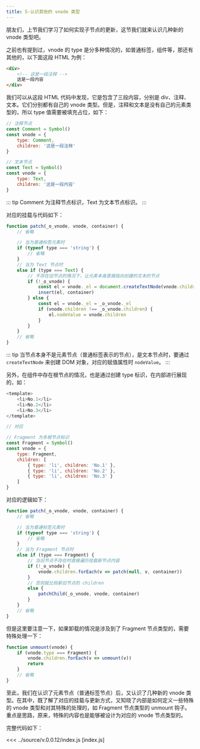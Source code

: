 ```yaml
---
title: 5-认识其他的 vnode 类型
---
```


朋友们，上节我们学习了如何实现子节点的更新，这节我们就来认识几种新的 vnode 类型吧。

之前也有提到过，vnode 的 type 是分多种情况的，如普通标签，组件等，那还有其他的，以下面这段 HTML 为例：

```html
<div>
    <!-- 这是一段注释 -->
    这是一段内容
</div>
```

我们可以从这段 HTML 代码中发现，它是包含了三段内容，分别是 div、注释、文本。它们分别都有自己的 vnode 类型。但是，注释和文本是没有自己的元素类型的，所以 type 值需要被填充占位，如下：

```js
// 注释节点
const Comment = Symbol()
const vnode = {
    type: Comment,
    children: '这是一段注释'
}

// 文本节点
const Text = Symbol()
const vnode = {
    type: Text,
    children: '这是一段内容'
}
```

::: tip
Comment 为注释节点标识，Text 为文本节点标识。
:::

对应的挂载与代码如下：

```js
function patch(_o_vnode, vnode, container) {
    // 省略

    // 当为普通标签元素时
    if (typeof type === 'string') {
        // 省略
    }
    // 当为 Text 节点时
    else if (type === Text) {
        // 不存在旧节点的情况下，让元素本身直接指向创建的文本的节点
        if (!_o_vnode) {
            const el = vnode._el = document.createTextNode(vnode.children)
            insert(el, container)
        } else {
            const el = vnode._el = _o_vnode._el
            if (vnode.children !== _o_vnode.children) {
                el.nodeValue = vnode.children
            }
        }
    }
    // 省略
}
```

::: tip
当节点本身不是元素节点（普通标签表示的节点），是文本节点时，要通过 ```createTextNode``` 来创建 DOM 对象，对应的赋值属性时 ```nodeValue```。
:::

另外，在组件中存在根节点的情况，也是通过创建 type 标识，在内部进行展现的，如：

```js
<template>
    <li>No.1</li>
    <li>No.2</li>
    <li>No.3</li>
</template>

// 对应

// Fragment 为多根节点标识
const Fragment = Symbol()
const vnode = {
    type: Fragment,
    children: [
        { type: 'li', children: 'No.1' },
        { type: 'li', children: 'No.2' },
        { type: 'li', children: 'No.3' }
    ]
}
```

对应的逻辑如下：

```js
function patch(_o_vnode, vnode, container) {
    // 省略

    // 当为普通标签元素时
    if (typeof type === 'string') {
        // 省略
    }
    // 当为 Fragment 节点时
    else if (type === Fragment) {
        // 当旧节点不存在时直接遍历挂载新节点内容
        if (!_o_vnode) {
            vnode.children.forEach(v => patch(null, v, container))
        }
        // 否则就比较新旧节点的 children
        else {
            patchChild(_o_vnode, vnode, container)
        }
    }
    // 省略
}
```

但是这里要注意一下，如果卸载的情况是涉及到了 Fragment 节点类型的，需要特殊处理一下：

```js
function unmount(vnode) {
    if (vnode.type === Fragment) {
        vnode.children.forEach(v => unmount(v))
        return
    }
    // 省略
}
```

至此，我们在认识了元素节点（普通标签节点）后，又认识了几种新的 vnode 类型。在其中，既了解了对应的挂载与更新方式，又知晓了内部是如何定义一些特殊的 vnode 类型和对其特殊的处理的，如 Fragment 节点类型的 unmount 钩子。重点是思路，原来，特殊的内容也是能够被设计为对应的 vnode 节点类型的。

完整代码如下：

<<< ../source/v.0.0.12/index.js [index.js]
